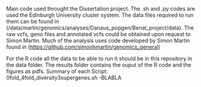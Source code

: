 Main code used throught the Dissertation project.
The .sh and .py codes are used the Edinburgh University cluster system. The data files required to run them can be found in (/data/martin/genomics/analyses/Danaus_popgen/Benat_project/data).
The raw vcfs, geno files and annotated vcfs could be obtained upon request to Simon Martin.
Much of the analysis uses code developed by Simon Martin found in (https://github.com/simonhmartin/genomics_general)

For the R code all the data to be able to run it should be in this repository in the data folder.
The results folder contains the ouput of the R code and the figures as pdfs.
Summary of each Script:
0fold_4fold_diversity3supergenes.sh
 -BLABLA 
